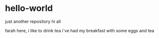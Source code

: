 # hello-world
just another repository
hi all

farah here, i like to drink tea
i`ve had my breakfast with some eggs and tea
